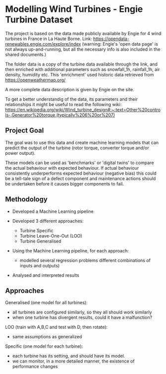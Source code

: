 # Modelling Wind Turbines - Engie Turbine Dataset

The project is based on the data made publicly available by Engie for 4 wind turbines in France in La Haute Borne.
Link: https://opendata-renewables.engie.com/explore/index
(warning: Engie's 'open data page' is not always up-and-running, but all the necessary info is also included in the shared documents.)

The folder data is a copy of the turbine data available through the link, and then enriched with additional parameters such as snowfall_1h, rainfall_1h, air density, humidity etc. This 'enrichment' used historic data retrieved from https://openweathermap.org/

A more complete data description is given by Engie on the site.

To get a better understandig of the data, its parameters and their relationships it might be useful to read the following wiki:
https://en.wikipedia.org/wiki/Wind_turbine_design#:~:text=Other%20controls-,Generator%20torque,(typically%206%20or%207)


## Project Goal

The goal was to use this data and create machine learning models that can predict the output of the turbine (rotor torque, converter torque and/or power output).

These models can be used as 'benchmarks' or 'digital twins' to compare the actual behaviour with expected behaviour.
If actual behaviour consistently underperforms expected behaviour (negative bias) this could be a tell-tale sign of a defect component and maintenance actions
should be undertaken before it causes bigger components to fail.


## Methodology

- Developed a Machine Learning pipeline
- Developed 3 different approaches:
  - Turbine Specific
  - Turbine Leave-One-Out (LOO)
  - Turbine Generalised

- Using the Machine Learning pipeline, for each approach:
  - modelled several regression problems different combinations of inputs and outputs)

- Analysed and interpreted results


## Approaches

Generalised (one model for all turbines):
- all turbines are configured similarly, so they all should work similarly
- when one turbine has divergent results, could it have a malfunction?

LOO (train with A,B,C and test with D, then rotate):
- same assumptions as generalized

Specific (one model for each turbine):
- each turbine has its setting, and should have its model.
- we can monitor, in a more detailed manner, the existence of performance changes

